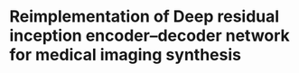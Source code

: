 # Reimplementation of Deep residual inception encoder–decoder network for medical imaging synthesis
